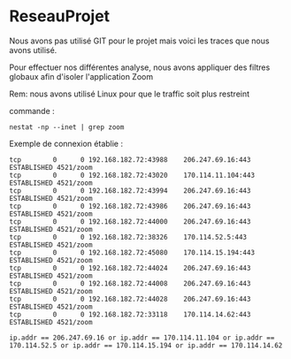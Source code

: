 # ReseauProjet

Nous avons pas utilisé GIT pour le projet mais voici les traces que nous avons utilisé.

Pour effectuer nos différentes analyse, nous avons appliquer des filtres globaux afin d'isoler l'application Zoom  

Rem: nous avons utilisé Linux pour que le traffic soit plus restreint

commande : 

```
nestat -np --inet | grep zoom
```

Exemple de connexion établie :

```
tcp        0      0 192.168.182.72:43988    206.247.69.16:443       ESTABLISHED 4521/zoom           
tcp        0      0 192.168.182.72:43020    170.114.11.104:443      ESTABLISHED 4521/zoom           
tcp        0      0 192.168.182.72:43994    206.247.69.16:443       ESTABLISHED 4521/zoom           
tcp        0      0 192.168.182.72:43986    206.247.69.16:443       ESTABLISHED 4521/zoom           
tcp        0      0 192.168.182.72:44000    206.247.69.16:443       ESTABLISHED 4521/zoom           
tcp        0      0 192.168.182.72:38326    170.114.52.5:443        ESTABLISHED 4521/zoom           
tcp        0      0 192.168.182.72:45080    170.114.15.194:443      ESTABLISHED 4521/zoom           
tcp        0      0 192.168.182.72:44024    206.247.69.16:443       ESTABLISHED 4521/zoom           
tcp        0      0 192.168.182.72:44008    206.247.69.16:443       ESTABLISHED 4521/zoom           
tcp        0      0 192.168.182.72:44028    206.247.69.16:443       ESTABLISHED 4521/zoom           
tcp        0      0 192.168.182.72:33118    170.114.14.62:443       ESTABLISHED 4521/zoom           

ip.addr == 206.247.69.16 or ip.addr == 170.114.11.104 or ip.addr == 170.114.52.5 or ip.addr == 170.114.15.194 or ip.addr == 170.114.14.62
```
